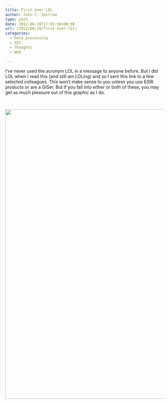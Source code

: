 ```yaml
---
title: First ever LOL
author: John C. Zastrow
type: post
date: 2012-06-18T17:02:50+00:00
url: /2012/06/18/first-ever-lol/
categories:
  - Data processing
  - GIS
  - Thoughts
  - Web

---
```

I&#8217;ve never used the acronym LOL in a message to anyone before. But I did LOL when I read this (and still am LOLing) and so I sent this link to a few selected colleagues. This won&#8217;t make sense to you unless you use ESRI products or are a GISer. But if you fall into either or both of these, you may get as much pleasure out of this graphic as I do.

&nbsp;

<img loading="lazy" class="alignnone" title="Tobin's an artist" src="https://lh6.googleusercontent.com/-K4zFYDHgEJs/T98pSpiIh2I/AAAAAAAADEo/VXiKHYQ5Owg/s918/1.png" alt="" width="696" height="918" />